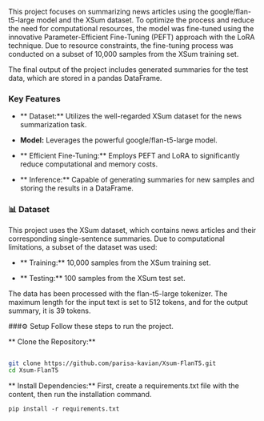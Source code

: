 This project focuses on summarizing news articles using the google/flan-t5-large model and the XSum dataset. To optimize the process and reduce the need for computational resources, the model was fine-tuned using the innovative Parameter-Efficient Fine-Tuning (PEFT) approach with the LoRA technique. Due to resource constraints, the fine-tuning process was conducted on a subset of 10,000 samples from the XSum training set.

The final output of the project includes generated summaries for the test data, which are stored in a pandas DataFrame.

### Key Features
* ** Dataset:** Utilizes the well-regarded XSum dataset for the news summarization task.

* **Model:** Leverages the powerful google/flan-t5-large model.

* ** Efficient Fine-Tuning:** Employs PEFT and LoRA to significantly reduce computational and memory costs.

* ** Inference:** Capable of generating summaries for new samples and storing the results in a DataFrame.

### 📊 Dataset
This project uses the XSum dataset, which contains news articles and their corresponding single-sentence summaries. Due to computational limitations, a subset of the dataset was used:

* ** Training:** 10,000 samples from the XSum training set.

* ** Testing:** 100 samples from the XSum test set.

The data has been processed with the flan-t5-large tokenizer. The maximum length for the input text is set to 512 tokens, and for the output summary, it is 39 tokens.

###⚙️ Setup
Follow these steps to run the project.

** Clone the Repository:**

```Bash

git clone https://github.com/parisa-kavian/Xsum-FlanT5.git
cd Xsum-FlanT5
```
** Install Dependencies:**
First, create a requirements.txt file with the content, then run the installation command.
```
pip install -r requirements.txt
```
